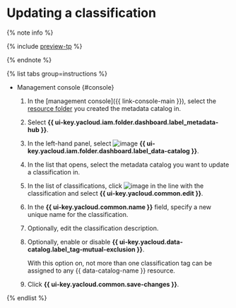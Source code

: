 # Updating a classification


{% note info %}

{% include [preview-tp](../../../_includes/preview-tp.md) %}

{% endnote %}


{% list tabs group=instructions %}

- Management console {#console}

  1. In the [management console]({{ link-console-main }}), select the [resource folder](../../../resource-manager/concepts/resources-hierarchy.md#folder) you created the metadata catalog in.
  1. Select **{{ ui-key.yacloud.iam.folder.dashboard.label_metadata-hub }}**.
  1. In the left-hand panel, select ![image](../../../_assets/console-icons/folder-magnifier.svg) **{{ ui-key.yacloud.iam.folder.dashboard.label_data-catalog }}**.
  1. In the list that opens, select the metadata catalog you want to update a classification in.
  1. In the list of classifications, click ![image](../../../_assets/console-icons/ellipsis.svg) in the line with the classification and select **{{ ui-key.yacloud.common.edit }}**.
  1. In the **{{ ui-key.yacloud.common.name }}** field, specify a new unique name for the classification.
  1. Optionally, edit the classification description.
  1. Optionally, enable or disable **{{ ui-key.yacloud.data-catalog.label_tag-mutual-exclusion }}**.

      With this option on, not more than one classification tag can be assigned to any {{ data-catalog-name }} resource.

  1. Click **{{ ui-key.yacloud.common.save-changes }}**.

{% endlist %}
